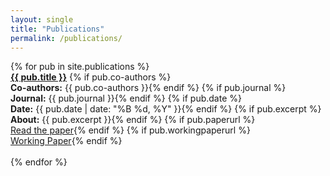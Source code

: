 ```yaml
---
layout: single
title: "Publications"
permalink: /publications/
---
```


<div class="publications-list">
  {% for pub in site.publications %}
    <div class="publication-item">
      <a href="{{ pub.paperurl }}"><strong>{{ pub.title }}</strong></a>
      {% if pub.co-authors %}<br><strong>Co-authors:</strong> {{ pub.co-authors }}{% endif %}
      {% if pub.journal %}<br><strong>Journal:</strong> {{ pub.journal }}{% endif %}
      {% if pub.date %}<br><strong>Date:</strong> {{ pub.date | date: "%B %d, %Y" }}{% endif %}
      {% if pub.excerpt %}<br><strong>About:</strong> {{ pub.excerpt }}{% endif %}
      {% if pub.paperurl %}<br><a href="{{ pub.paperurl }}" target="_blank">Read the paper</a>{% endif %}
      {% if pub.workingpaperurl %}<br><a href="{{ pub.workingpaperurl }}" target="_blank">Working Paper</a>{% endif %}
    </div>
    <br>
  {% endfor %}
</div>
